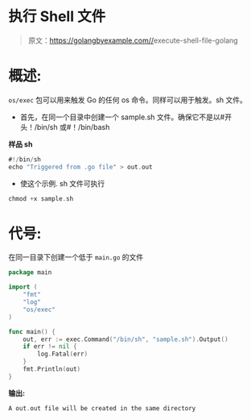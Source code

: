 # 执行 Shell 文件

> 原文：<https://golangbyexample.com//>execute-shell-file-golang

# **概述:**

`os/exec` 包可以用来触发 Go 的任何 os 命令。同样可以用于触发。sh 文件。

*   首先，在同一个目录中创建一个 sample.sh 文件。确保它不是以#开头！/bin/sh 或#！/bin/bash

**样品 sh**

```go
#!/bin/sh
echo "Triggered from .go file" > out.out
```

*   使这个示例. sh 文件可执行

```go
chmod +x sample.sh
```

# **代号:**

在同一目录下创建一个低于 `main.go` 的文件

```go
package main

import (
    "fmt"
    "log"
    "os/exec"
)

func main() {
    out, err := exec.Command("/bin/sh", "sample.sh").Output()
    if err != nil {
        log.Fatal(err)
    }
    fmt.Println(out)
}
```

**输出:**

```go
A out.out file will be created in the same directory
```